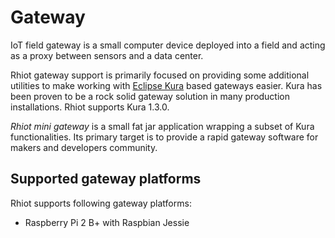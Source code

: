 # Gateway

IoT field gateway is a small computer device deployed into a field and acting as a proxy between sensors and a data center.

Rhiot gateway support is primarily focused on providing some additional utilities to make working with 
[Eclipse Kura](https://www.eclipse.org/kura) based gateways easier. Kura has been proven to be a rock solid gateway
solution in many production installations. Rhiot supports Kura 1.3.0.

*Rhiot mini gateway* is a small fat jar application wrapping a subset of Kura functionalities. Its primary
target is to provide a rapid gateway software for makers and developers community.

## Supported gateway platforms

Rhiot supports following gateway platforms:

- Raspberry Pi 2 B+ with Raspbian Jessie